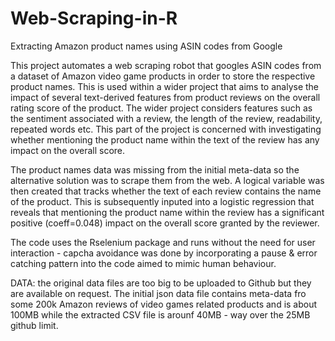 # Web-Scraping-in-R
Extracting Amazon product names using ASIN codes from Google

This project automates a web scraping robot that googles ASIN codes from a dataset of Amazon video game products in order to store the respective product names. This is used within a wider project that aims to analyse the impact of several text-derived features from product reviews on the overall rating score of the product. The wider project considers features such as the sentiment associated with a review, the length of the review, readability, repeated words etc. This part of the project is concerned with investigating whether mentioning the product name within the text of the review has any impact on the overall score. 

The product names data was missing from the initial meta-data so the alternative solution was to scrape them from the web. A logical variable was then created that tracks whether the text of each review contains the name of the product. This is subsequently inputed into a logistic regression that reveals that mentioning the product name within the review has a significant positive (coeff=0.048) impact on the overall score granted by the reviewer. 

The code uses the Rselenium package and runs without the need for user interaction - capcha avoidance was done by incorporating a pause & error catching pattern into the code aimed to mimic human behaviour. 


DATA: the original data files are too big to be uploaded to Github but they are available on request. The initial json data file contains meta-data fro some 200k Amazon reviews of video games related products and is about 100MB while the extracted CSV file is arounf 40MB - way over the 25MB github limit.
